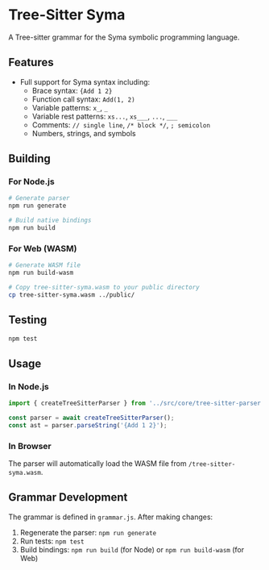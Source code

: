 # Tree-Sitter Syma

A Tree-sitter grammar for the Syma symbolic programming language.

## Features

- Full support for Syma syntax including:
  - Brace syntax: `{Add 1 2}`
  - Function call syntax: `Add(1, 2)`
  - Variable patterns: `x_`, `_`
  - Variable rest patterns: `xs...`, `xs___`, `...`, `___`
  - Comments: `// single line`, `/* block */`, `; semicolon`
  - Numbers, strings, and symbols

## Building

### For Node.js

```bash
# Generate parser
npm run generate

# Build native bindings
npm run build
```

### For Web (WASM)

```bash
# Generate WASM file
npm run build-wasm

# Copy tree-sitter-syma.wasm to your public directory
cp tree-sitter-syma.wasm ../public/
```

## Testing

```bash
npm test
```

## Usage

### In Node.js

```javascript
import { createTreeSitterParser } from '../src/core/tree-sitter-parser.js';

const parser = await createTreeSitterParser();
const ast = parser.parseString('{Add 1 2}');
```

### In Browser

The parser will automatically load the WASM file from `/tree-sitter-syma.wasm`.

## Grammar Development

The grammar is defined in `grammar.js`. After making changes:

1. Regenerate the parser: `npm run generate`
2. Run tests: `npm test`
3. Build bindings: `npm run build` (for Node) or `npm run build-wasm` (for Web)